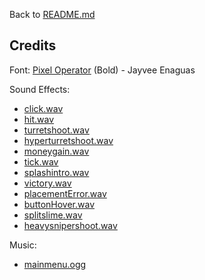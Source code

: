 Back to [README.md](README.md)

## Credits
Font: [Pixel Operator](https://www.dafont.com/pixel-operator.font) (Bold) - Jayvee Enaguas <br>

Sound Effects:
 - [click.wav](https://freesound.org/people/BiORNADE/sounds/735803/) <br>
 - [hit.wav](https://freesound.org/people/DmitryKutin0/sounds/806263/) <br>
 - [turretshoot.wav](https://freesound.org/people/eardeer/sounds/402009/) <br>
 - [hyperturretshoot.wav](https://freesound.org/people/hotpin7/sounds/819269/) <br>
 - [moneygain.wav](https://freesound.org/people/LittleRobotSoundFactory/sounds/276106/) <br>
 - [tick.wav](https://freesound.org/people/KorgMS2000B/sounds/54406/) <br>
 - [splashintro.wav](https://freesound.org/people/nikerk/sounds/764513/) <br>
 - [victory.wav](https://www.youtube.com/watch?v=wO9q4H49cGA) <br>
 - [placementError.wav](https://freesound.org/people/distillerystudio/sounds/327738/) <br>
 - [buttonHover.wav](https://freesound.org/people/florianreichelt/sounds/683101/) <br>
 - [splitslime.wav](https://freesound.org/people/Breviceps/sounds/445109/) <br>
 - [heavysnipershoot.wav](https://freesound.org/people/SuperPhat/sounds/514228/) <br>
 
Music:
 - [mainmenu.ogg](https://freesound.org/people/Xythe/sounds/516912/) <br>
